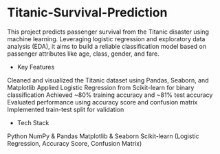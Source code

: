 # Titanic-Survival-Prediction
This project predicts passenger survival from the Titanic disaster using machine learning. Leveraging logistic regression and exploratory data analysis (EDA), it aims to build a reliable classification model based on passenger attributes like age, class, gender, and fare.

* Key Features
  
Cleaned and visualized the Titanic dataset using Pandas, Seaborn, and Matplotlib
Applied Logistic Regression from Scikit-learn for binary classification
Achieved ~80% training accuracy and ~81% test accuracy
Evaluated performance using accuracy score and confusion matrix
Implemented train-test split for validation

* Tech Stack
  
Python
NumPy & Pandas
Matplotlib & Seaborn
Scikit-learn (Logistic Regression, Accuracy Score, Confusion Matrix)

